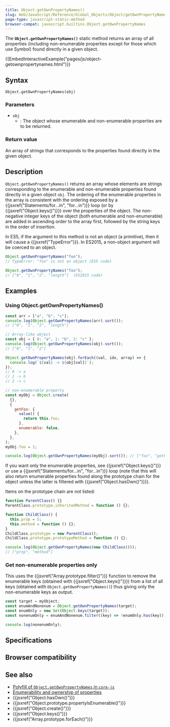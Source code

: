 ```yaml
---
title: Object.getOwnPropertyNames()
slug: Web/JavaScript/Reference/Global_Objects/Object/getOwnPropertyNames
page-type: javascript-static-method
browser-compat: javascript.builtins.Object.getOwnPropertyNames
---
```




The **`Object.getOwnPropertyNames()`** static method returns an array of all properties (including non-enumerable properties except for those which use Symbol) found directly in a given object.

{{EmbedInteractiveExample("pages/js/object-getownpropertynames.html")}}

## Syntax

```js-nolint
Object.getOwnPropertyNames(obj)
```

### Parameters

- `obj`
  - : The object whose enumerable and non-enumerable properties are to be returned.

### Return value

An array of strings that corresponds to the properties found directly in the given object.

## Description

`Object.getOwnPropertyNames()` returns an array whose elements are strings corresponding to the enumerable and non-enumerable properties found directly in a given object `obj`. The ordering of the enumerable properties in the array is consistent with the ordering exposed by a {{jsxref("Statements/for...in", "for...in")}} loop (or by {{jsxref("Object.keys()")}}) over the properties of the object. The non-negative integer keys of the object (both enumerable and non-enumerable) are added in ascending order to the array first, followed by the string keys in the order of insertion.

In ES5, if the argument to this method is not an object (a primitive), then it will cause a {{jsxref("TypeError")}}. In ES2015, a non-object argument will be coerced to an object.

```js
Object.getOwnPropertyNames("foo");
// TypeError: "foo" is not an object (ES5 code)

Object.getOwnPropertyNames("foo");
// ["0", "1", "2", "length"]  (ES2015 code)
```

## Examples

### Using Object.getOwnPropertyNames()

```js
const arr = ["a", "b", "c"];
console.log(Object.getOwnPropertyNames(arr).sort());
// ["0", "1", "2", "length"]

// Array-like object
const obj = { 0: "a", 1: "b", 2: "c" };
console.log(Object.getOwnPropertyNames(obj).sort());
// ["0", "1", "2"]

Object.getOwnPropertyNames(obj).forEach((val, idx, array) => {
  console.log(`${val} -> ${obj[val]}`);
});
// 0 -> a
// 1 -> b
// 2 -> c

// non-enumerable property
const myObj = Object.create(
  {},
  {
    getFoo: {
      value() {
        return this.foo;
      },
      enumerable: false,
    },
  },
);
myObj.foo = 1;

console.log(Object.getOwnPropertyNames(myObj).sort()); // ["foo", "getFoo"]
```

If you want only the enumerable properties, see {{jsxref("Object.keys()")}} or use a {{jsxref("Statements/for...in", "for...in")}} loop (note that this will also return enumerable properties found along the prototype chain for the object unless the latter is filtered with {{jsxref("Object.hasOwn()")}}).

Items on the prototype chain are not listed:

```js
function ParentClass() {}
ParentClass.prototype.inheritedMethod = function () {};

function ChildClass() {
  this.prop = 5;
  this.method = function () {};
}
ChildClass.prototype = new ParentClass();
ChildClass.prototype.prototypeMethod = function () {};

console.log(Object.getOwnPropertyNames(new ChildClass()));
// ["prop", "method"]
```

### Get non-enumerable properties only

This uses the {{jsxref("Array.prototype.filter()")}} function to remove the enumerable keys (obtained with {{jsxref("Object.keys()")}}) from a list of all keys (obtained with `Object.getOwnPropertyNames()`) thus giving only the non-enumerable keys as output.

```js
const target = myObject;
const enumAndNonenum = Object.getOwnPropertyNames(target);
const enumOnly = new Set(Object.keys(target));
const nonenumOnly = enumAndNonenum.filter((key) => !enumOnly.has(key));

console.log(nonenumOnly);
```

## Specifications



## Browser compatibility



## See also

- [Polyfill of `Object.getOwnPropertyNames` in `core-js`](https://github.com/zloirock/core-js#ecmascript-object)
- [Enumerability and ownership of properties](/Web/JavaScript/Enumerability_and_ownership_of_properties)
- {{jsxref("Object.hasOwn()")}}
- {{jsxref("Object.prototype.propertyIsEnumerable()")}}
- {{jsxref("Object.create()")}}
- {{jsxref("Object.keys()")}}
- {{jsxref("Array.prototype.forEach()")}}
